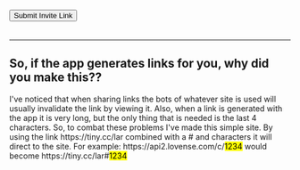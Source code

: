 <script type="text/javascript">
	if(window.location.hash){window.location = 'https://api2.lovense.com/c/'+window.location.hash.substr(1);}
</script>
<hr style='height:5px; visibility:hidden;' />
<button onclick="getInvite()">Submit Invite Link</button>
<p id='alert'></p>
<hr style='height:5px; visibility:hidden;' />
<hr />
<h2>So, if the app generates links for you, why did you make this??</h2>
<p>I've noticed that when sharing links the bots of whatever site is used will usually invalidate the link by viewing it. Also, when a link is generated with the app it is very long, but the only thing that is needed is the last 4 characters. So, to combat these problems I've made this simple site. By using the link https://tiny.cc/lar combined with a # and characters it will direct to the site. For example: https://api2.lovense.com/c/<mark>1234</mark> would become https://tiny.cc/lar#<mark>1234</mark></p>
<script>
	function getInvite() {
		document.getElementById("alert").innerHTML = "";
		var invite = prompt("Please enter your 4 digit invite code:", "");
		if ((invite != null) &&(invite.length == 4)) {
			window.location = 'https://api2.lovense.com/c/'+invite;
		}
		else {
			document.getElementById("alert").innerHTML = "Something went wrong, please make sure the invite code is 4 characters.";
		}
	}
</script>
<hr style='height:100px; visibility:hidden;' />